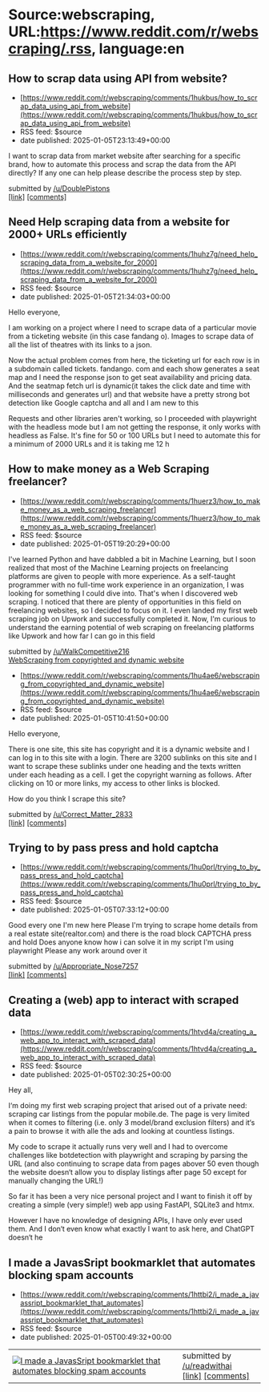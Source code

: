 # Source:webscraping, URL:https://www.reddit.com/r/webscraping/.rss, language:en

## How to scrap data using API from website?
 - [https://www.reddit.com/r/webscraping/comments/1hukbus/how_to_scrap_data_using_api_from_website](https://www.reddit.com/r/webscraping/comments/1hukbus/how_to_scrap_data_using_api_from_website)
 - RSS feed: $source
 - date published: 2025-01-05T23:13:49+00:00

<!-- SC_OFF --><div class="md"><p>I want to scrap data from market website after searching for a specific brand, how to automate this process and scrap the data from the API directly? If any one can help please describe the process step by step. </p> </div><!-- SC_ON --> &#32; submitted by &#32; <a href="https://www.reddit.com/user/DoublePistons"> /u/DoublePistons </a> <br/> <span><a href="https://www.reddit.com/r/webscraping/comments/1hukbus/how_to_scrap_data_using_api_from_website/">[link]</a></span> &#32; <span><a href="https://www.reddit.com/r/webscraping/comments/1hukbus/how_to_scrap_data_using_api_from_website/">[comments]</a></span>

## Need Help scraping data from a website for 2000+ URLs efficiently
 - [https://www.reddit.com/r/webscraping/comments/1huhz7g/need_help_scraping_data_from_a_website_for_2000](https://www.reddit.com/r/webscraping/comments/1huhz7g/need_help_scraping_data_from_a_website_for_2000)
 - RSS feed: $source
 - date published: 2025-01-05T21:34:03+00:00

<!-- SC_OFF --><div class="md"><p>Hello everyone, </p> <p>I am working on a project where I need to scrape data of a particular movie from a ticketing website (in this case fandang o). Images to scrape data of all the list of theatres with its links to a json. </p> <p>Now the actual problem comes from here, the ticketing url for each row is in a subdomain called tickets. fandango. com and each show generates a seat map and I need the response json to get seat availability and pricing data. And the seatmap fetch url is dynamic(it takes the click date and time with milliseconds and generates url) and that website have a pretty strong bot detection like Google captcha and all and I am new to this</p> <p>Requests and other libraries aren&#39;t working, so I proceeded with playwright with the headless mode but I am not getting the response, it only works with headless as False. It&#39;s fine for 50 or 100 URLs but I need to automate this for a minimum of 2000 URLs and it is taking me 12 h

## How to make money as a Web Scraping freelancer?
 - [https://www.reddit.com/r/webscraping/comments/1huerz3/how_to_make_money_as_a_web_scraping_freelancer](https://www.reddit.com/r/webscraping/comments/1huerz3/how_to_make_money_as_a_web_scraping_freelancer)
 - RSS feed: $source
 - date published: 2025-01-05T19:20:29+00:00

<!-- SC_OFF --><div class="md"><p>I&#39;ve learned Python and have dabbled a bit in Machine Learning, but I soon realized that most of the Machine Learning projects on freelancing platforms are given to people with more experience. As a self-taught programmer with no full-time work experience in an organization, I was looking for something I could dive into. That&#39;s when I discovered web scraping. I noticed that there are plenty of opportunities in this field on freelancing websites, so I decided to focus on it. I even landed my first web scraping job on Upwork and successfully completed it. Now, I&#39;m curious to understand the earning potential of web scraping on freelancing platforms like Upwork and how far I can go in this field</p> </div><!-- SC_ON --> &#32; submitted by &#32; <a href="https://www.reddit.com/user/WalkCompetitive216"> /u/WalkCompetitive216 </a> <br/> <span><a href="https://www.reddit.com/r/webscraping/comments/1huerz3/how_to_make_money_as_a_web_scraping_freel

## WebScraping from copyrighted and dynamic website
 - [https://www.reddit.com/r/webscraping/comments/1hu4ae6/webscraping_from_copyrighted_and_dynamic_website](https://www.reddit.com/r/webscraping/comments/1hu4ae6/webscraping_from_copyrighted_and_dynamic_website)
 - RSS feed: $source
 - date published: 2025-01-05T10:41:50+00:00

<!-- SC_OFF --><div class="md"><p>Hello everyone,</p> <p>There is one site, this site has copyright and it is a dynamic website and I can log in to this site with a login. There are 3200 sublinks on this site and I want to scrape these sublinks under one heading and the texts written under each heading as a cell. I get the copyright warning as follows. After clicking on 10 or more links, my access to other links is blocked.</p> <p>How do you think I scrape this site?</p> </div><!-- SC_ON --> &#32; submitted by &#32; <a href="https://www.reddit.com/user/Correct_Matter_2833"> /u/Correct_Matter_2833 </a> <br/> <span><a href="https://www.reddit.com/r/webscraping/comments/1hu4ae6/webscraping_from_copyrighted_and_dynamic_website/">[link]</a></span> &#32; <span><a href="https://www.reddit.com/r/webscraping/comments/1hu4ae6/webscraping_from_copyrighted_and_dynamic_website/">[comments]</a></span>

## Trying to by pass press and hold captcha
 - [https://www.reddit.com/r/webscraping/comments/1hu0prl/trying_to_by_pass_press_and_hold_captcha](https://www.reddit.com/r/webscraping/comments/1hu0prl/trying_to_by_pass_press_and_hold_captcha)
 - RSS feed: $source
 - date published: 2025-01-05T07:33:12+00:00

<!-- SC_OFF --><div class="md"><p>Good every one I&#39;m new here Please I&#39;m trying to scrape home details from a real estate site(realtor.com) and there is the road block CAPTCHA press and hold Does anyone know how i can solve it in my script I&#39;m using playwright Please any work around over it</p> </div><!-- SC_ON --> &#32; submitted by &#32; <a href="https://www.reddit.com/user/Appropriate_Nose7257"> /u/Appropriate_Nose7257 </a> <br/> <span><a href="https://www.reddit.com/r/webscraping/comments/1hu0prl/trying_to_by_pass_press_and_hold_captcha/">[link]</a></span> &#32; <span><a href="https://www.reddit.com/r/webscraping/comments/1hu0prl/trying_to_by_pass_press_and_hold_captcha/">[comments]</a></span>

## Creating a (web) app to interact with scraped data
 - [https://www.reddit.com/r/webscraping/comments/1htvd4a/creating_a_web_app_to_interact_with_scraped_data](https://www.reddit.com/r/webscraping/comments/1htvd4a/creating_a_web_app_to_interact_with_scraped_data)
 - RSS feed: $source
 - date published: 2025-01-05T02:30:25+00:00

<!-- SC_OFF --><div class="md"><p>Hey all, </p> <p>I‘m doing my first web scraping project that arised out of a private need: scraping car listings from the popular mobile.de. The page is very limited when it comes to filtering (i.e. only 3 model/brand exclusion filters) and it‘s a pain to browse it with alle the ads and looking at countless listings.</p> <p>My code to scrape it actually runs very well and I had to overcome challenges like botdetection with playwright and scraping by parsing the URL (and also continuing to scrape data from pages abover 50 even though the website doesn‘t allow you to display listings after page 50 except for manually changing the URL!) </p> <p>So far it has been a very nice personal project and I want to finish it off by creating a simple (very simple!) web app using FastAPI, SQLite3 and htmx. </p> <p>However I have no knowledge of designing APIs, I have only ever used them. And I don‘t even know what exactly I want to ask here, and ChatGPT doesn‘t he

## I made a JavasSript bookmarklet that automates blocking spam accounts
 - [https://www.reddit.com/r/webscraping/comments/1httbi2/i_made_a_javassript_bookmarklet_that_automates](https://www.reddit.com/r/webscraping/comments/1httbi2/i_made_a_javassript_bookmarklet_that_automates)
 - RSS feed: $source
 - date published: 2025-01-05T00:49:32+00:00

<table> <tr><td> <a href="https://www.reddit.com/r/webscraping/comments/1httbi2/i_made_a_javassript_bookmarklet_that_automates/"> <img src="https://external-preview.redd.it/X-jGFj7vmHLOh0-Db47fVvENWN6yCfUfbq0F055xuso.jpg?width=320&amp;crop=smart&amp;auto=webp&amp;s=d0650dded8cc6c8df5ccd7a3d2030e4b54cd924b" alt="I made a JavasSript bookmarklet that automates blocking spam accounts" title="I made a JavasSript bookmarklet that automates blocking spam accounts" /> </a> </td><td> &#32; submitted by &#32; <a href="https://www.reddit.com/user/readwithai"> /u/readwithai </a> <br/> <span><a href="https://readwithai.substack.com/p/install-report-users-on-x-using-a">[link]</a></span> &#32; <span><a href="https://www.reddit.com/r/webscraping/comments/1httbi2/i_made_a_javassript_bookmarklet_that_automates/">[comments]</a></span> </td></tr></table>

